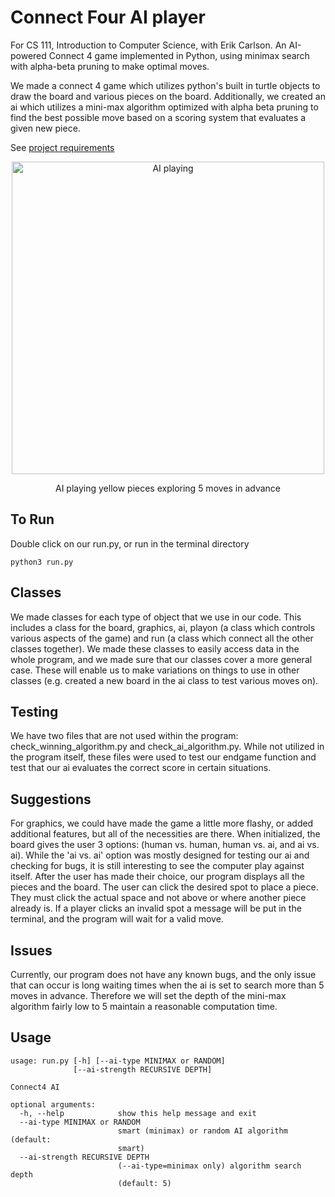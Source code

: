 # Connect Four AI player

For CS 111, Introduction to Computer Science, with Erik Carlson. An AI-powered Connect 4 game implemented in Python, using minimax search with alpha-beta pruning to make optimal moves.

We made a connect 4 game which utilizes python's built in turtle objects to draw
the board and various pieces on the board. Additionally, we created an ai which
utilizes a mini-max algorithm optimized with alpha beta pruning to find the
best possible move based on a scoring system that evaluates a given new piece.

See [project requirements](Requirements.pdf)

<p align="center">
<img src="./AI_player.gif" alt="AI playing" width="500" />
</p>
<p align="center">
AI playing yellow pieces exploring 5 moves in advance
</p>

## To Run
Double click on our run.py, or run in the terminal directory

```
python3 run.py
```

## Classes
We made classes for each type of object that we use in our code. This includes
a class for the board, graphics, ai, playon (a class which controls
various aspects of the game) and run (a class which connect all the other
classes together). We made these classes to easily access data in
the whole program, and we made sure that our classes cover a more general case.
These will enable us to make variations on things to use in other classes
(e.g. created a new board in the ai class to test various moves on).

## Testing
We have two files that are not used within the program: check_winning_algorithm.py and
check_ai_algorithm.py. While not utilized in the program itself, these files were used
to test our endgame function and test that our ai evaluates the correct
score in certain situations.

## Suggestions
For graphics, we could have made the game a little more flashy, or added
additional features, but all of the necessities are there. When initialized, the
board gives the user 3 options: (human vs. human, human vs. ai, and ai vs. ai).
While the 'ai vs. ai' option was mostly designed for testing our ai and
checking for bugs, it is still interesting to see the computer play against
itself. After the user has made their choice, our program displays all the
pieces and the board. The user can click the desired spot to place a piece. They
must click the actual space and not above or where another piece already is. If
a player clicks an invalid spot a message will be put in the terminal, and the
program will wait for a valid move. 

## Issues
Currently, our program does not have any known bugs, and the only issue that
can occur is long waiting times when the ai is set to search more than 5 moves
in advance. Therefore we will set the depth of the mini-max algorithm fairly
low to 5 maintain a reasonable computation time.

## Usage

```
usage: run.py [-h] [--ai-type MINIMAX or RANDOM]
              [--ai-strength RECURSIVE DEPTH]

Connect4 AI

optional arguments:
  -h, --help            show this help message and exit
  --ai-type MINIMAX or RANDOM
                        smart (minimax) or random AI algorithm (default:
                        smart)
  --ai-strength RECURSIVE DEPTH
                        (--ai-type=minimax only) algorithm search depth
                        (default: 5)
```
